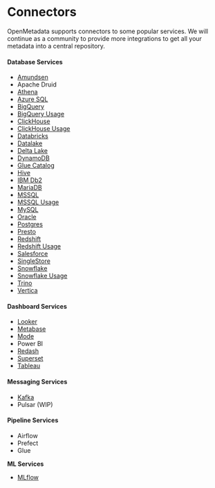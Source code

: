 # Connectors

OpenMetadata supports connectors to some popular services. We will continue as a community to provide more integrations to get all your metadata into a central repository.

#### Database Services

* [Amundsen](https://docs.open-metadata.org/integrations/connectors/amundsen)
* Apache Druid
* [Athena](athena/)
* [Azure SQL](broken-reference/)
* [BigQuery](bigquery/)
* [BigQuery Usage](bigquery/)
* [ClickHouse](broken-reference/)
* [ClickHouse Usage](broken-reference/)
* [Databricks](broken-reference/)
* [Datalake](../../../integrations/connectors/datalake/)
* [Delta Lake](broken-reference/)
* [DynamoDB](broken-reference/)
* [Glue Catalog](glue-catalog/)
* [Hive](hive/)
* [IBM Db2](ibm-db2.md)
* [MariaDB](mariadb.md)
* [MSSQL](broken-reference/)
* [MSSQL Usage](broken-reference/)
* [MySQL](broken-reference/)
* [Oracle](broken-reference/)
* [Postgres](broken-reference/)
* [Presto](broken-reference/)
* [Redshift](redshift/)
* [Redshift Usage](redshift/)
* [Salesforce](broken-reference/)
* [SingleStore](broken-reference/)
* [Snowflake](snowflake/)
* [Snowflake Usage](snowflake/)
* [Trino](trino/)
* [Vertica](broken-reference/)

#### Dashboard Services

* [Looker](broken-reference/)
* [Metabase](broken-reference/)
* [Mode](broken-reference/)
* Power BI
* [Redash](broken-reference/)
* [Superset](broken-reference/)
* [Tableau](tableau.md)

#### Messaging Services

* [Kafka](kafka.md)
* Pulsar (WIP)

#### Pipeline Services

* Airflow
* Prefect
* Glue

**ML Services**

* [MLflow](mlflow/)
